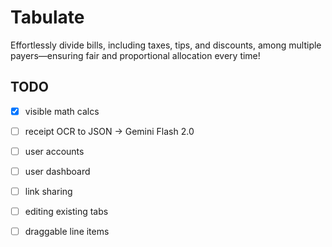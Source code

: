 # Tabulate

Effortlessly divide bills, including taxes, tips, and discounts, among multiple payers—ensuring fair and proportional allocation every time!

## TODO

- [x] visible math calcs
- [ ] receipt OCR to JSON -> Gemini Flash 2.0
- [ ] user accounts
- [ ] user dashboard
- [ ] link sharing

- [ ] editing existing tabs
- [ ] draggable line items
